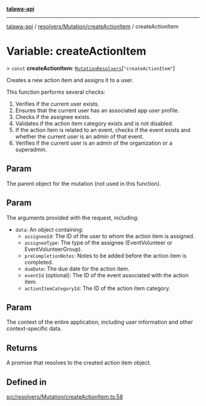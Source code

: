 [**talawa-api**](../../../../README.md)

***

[talawa-api](../../../../modules.md) / [resolvers/Mutation/createActionItem](../README.md) / createActionItem

# Variable: createActionItem

\> `const` **createActionItem**: [`MutationResolvers`](../../../../types/generatedGraphQLTypes/type-aliases/MutationResolvers.md)\[`"createActionItem"`\]

Creates a new action item and assigns it to a user.

This function performs several checks:

1. Verifies if the current user exists.
2. Ensures that the current user has an associated app user profile.
3. Checks if the assignee exists.
4. Validates if the action item category exists and is not disabled.
5. If the action item is related to an event, checks if the event exists and whether the current user is an admin of that event.
6. Verifies if the current user is an admin of the organization or a superadmin.

## Param

The parent object for the mutation (not used in this function).

## Param

The arguments provided with the request, including:
  - `data`: An object containing:
    - `assigneeId`: The ID of the user to whom the action item is assigned.
    - `assigneeType`: The type of the assignee (EventVolunteer or EventVolunteerGroup).
    - `preCompletionNotes`: Notes to be added before the action item is completed.
    - `dueDate`: The due date for the action item.
    - `eventId` (optional): The ID of the event associated with the action item.
    - `actionItemCategoryId`: The ID of the action item category.

## Param

The context of the entire application, including user information and other context-specific data.

## Returns

A promise that resolves to the created action item object.

## Defined in

[src/resolvers/Mutation/createActionItem.ts:58](https://github.com/PalisadoesFoundation/talawa-api/blob/6bd0fecc1032af2aa70d925c85724d9fec2350f9/src/resolvers/Mutation/createActionItem.ts#L58)
